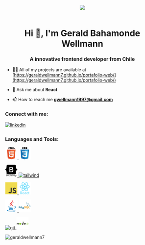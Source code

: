 <div> 
<div align="center">
<img src="https://media.giphy.com/media/3IFDC29z1R8tQOU5Ha/giphy.gif" width="300">
</div><br>
<h1 align="center">Hi 👋, I'm Gerald Bahamonde Wellmann</h1>



<h3 align="center">A innovative frontend developer from Chile</h3>


</div>

</div>
</div>


- 👨‍💻 All of my projects are available at [https://geraldwellmann7.github.io/portafolio-web/](https://geraldwellmann7.github.io/portafolio-web/)

- 💬 Ask me about **React**

- 📫 How to reach me **gwellmann1997@gmail.com**

<h3 align="left">Connect with me:</h3>
<p align="left">
<div align="left">

<a href="https://www.linkedin.com/in/geraldwellmann/" target="_blank">
<img src="https://img.shields.io/badge/linkedin-%2300acee.svg?color=1DA1F2&style=for-the-badge&logo=linkedin&logoColor=white" alt=linkedin style="margin-bottom: 5px;"/>
</a>


</div>

<h3 align="left">Languages and Tools:</h3>

<a href="https://www.w3.org/html/" target="_blank" rel="noreferrer"> <img src="https://raw.githubusercontent.com/devicons/devicon/master/icons/html5/html5-original-wordmark.svg" alt="html5" width="40" height="40"/> </a> <a href="https://www.w3schools.com/css/" target="_blank" rel="noreferrer"> <img src="https://raw.githubusercontent.com/devicons/devicon/master/icons/css3/css3-original-wordmark.svg" alt="css3" width="40" height="40"/> </a><p align="left"><a href="https://getbootstrap.com" target="_blank" rel="noreferrer"> <img src="https://raw.githubusercontent.com/devicons/devicon/master/icons/bootstrap/bootstrap-plain-wordmark.svg" alt="bootstrap" width="40" height="40"/> </a>    <a href="https://tailwindcss.com/" target="_blank" rel="noreferrer"> <img src="https://www.vectorlogo.zone/logos/tailwindcss/tailwindcss-icon.svg" alt="tailwind" width="40" height="40"/> </a> </p>   <a href="https://developer.mozilla.org/en-US/docs/Web/JavaScript" target="_blank" rel="noreferrer"> <img src="https://raw.githubusercontent.com/devicons/devicon/master/icons/javascript/javascript-original.svg" alt="javascript" width="40" height="40"/> </a> <a href="https://reactjs.org/" target="_blank" rel="noreferrer"> <img src="https://raw.githubusercontent.com/devicons/devicon/master/icons/react/react-original-wordmark.svg" alt="react" width="40" height="40"/> </a> 

   
   <a href="https://www.java.com" target="_blank" rel="noreferrer"> <img src="https://raw.githubusercontent.com/devicons/devicon/master/icons/java/java-original.svg" alt="java" width="40" height="40"/> </a>  <a href="https://www.mysql.com/" target="_blank" rel="noreferrer"> <img src="https://raw.githubusercontent.com/devicons/devicon/master/icons/mysql/mysql-original-wordmark.svg" alt="mysql" width="40" height="40"/> </a>

   <a href="https://git-scm.com/" target="_blank" rel="noreferrer"> <img src="https://www.vectorlogo.zone/logos/git-scm/git-scm-icon.svg" alt="git" width="40" height="40"/> </a> <a href="https://nodejs.org" target="_blank" rel="noreferrer"> <img src="https://raw.githubusercontent.com/devicons/devicon/master/icons/nodejs/nodejs-original-wordmark.svg" alt="nodejs" width="40" height="40"/> </a></p>

   
  <p><img align="left" src="https://github-readme-stats.vercel.app/api/top-langs?username=geraldwellmann7&show_icons=true&locale=en&layout=compact" alt="geraldwellmann7" width="400px"/></p>
    

<div>


</div>


